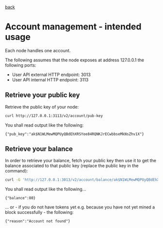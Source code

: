 [back](./README.md)
# Account management - intended usage

Each node handles one account.

The following assumes that the node exposes at address 127.0.0.1 the following ports:
* User API external HTTP endpoint: 3013
* User API internal HTTP endpoint: 3113

## Retrieve your public key

Retrieve the public key of your node:
```bash
curl http://127.0.0.1:3113/v2/account/pub-key
```
You shall read output like the following:
```
{"pub_key":"ak$N1WLMewMQPUyQBdEhXRSYee84RQNKJrECwbbseMkNsZhv1X"}
```

## Retrieve your balance

In order to retrieve your balance, fetch your public key then use it to get the balance associated to that public key (replace the public key in the command):
```bash
curl -G 'http://127.0.0.1:3013/v2/account/balance/ak$N1WLMewMQPUyQBdEhXRSYee84RQNKJrECwbbseMkNsZhv1X'
```
You shall read output like the following...
```
{"balance":80}
```
... or - if you do not have tokens yet e.g. because you have not yet mined a block successfully - the following:
```
{"reason":"Account not found"}
```
